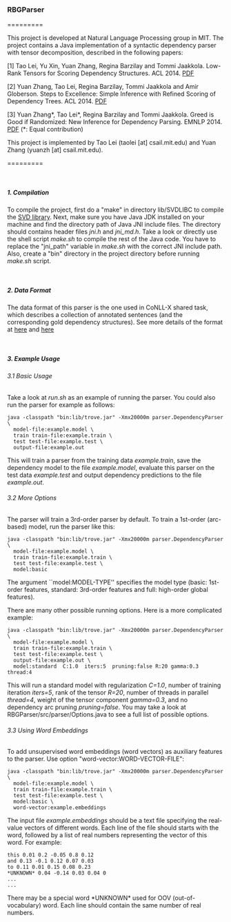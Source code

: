 
### RBGParser
=========

This project is developed at Natural Language Processing group in MIT. The project contains a Java implementation of a syntactic dependency parser with tensor decomposition, described in the following papers:

[1] Tao Lei, Yu Xin, Yuan Zhang, Regina Barzilay and Tommi Jaakkola. Low-Rank Tensors for Scoring Dependency Structures.  ACL 2014. [PDF](http://people.csail.mit.edu/taolei/papers/acl2014.pdf)

[2] Yuan Zhang, Tao Lei, Regina Barzilay, Tommi Jaakkola and Amir Globerson. Steps to Excellence: Simple Inference with Refined Scoring of Dependency Trees.  ACL 2014. [PDF](http://people.csail.mit.edu/yuanzh/papers/acl2014.pdf)

[3] Yuan Zhang*, Tao Lei*, Regina Barzilay and Tommi Jaakkola. Greed is Good if Randomized: New Inference for Dependency Parsing. EMNLP 2014. [PDF](http://people.csail.mit.edu/taolei/papers/emnlp2014.pdf) (*: Equal contribution)

This project is implemented by Tao Lei (taolei [at] csail.mit.edu) and Yuan Zhang (yuanzh [at] csail.mit.edu).

=========

<br>

##### 1. Compilation

To compile the project, first do a "make" in directory lib/SVDLIBC to compile the [SVD library](http://tedlab.mit.edu/~dr/SVDLIBC/). Next, make sure you have Java JDK installed on your machine and find the directory path of Java JNI include files. The directory should contains header files *jni.h* and *jni_md.h*. Take a look or directly use the shell script *make.sh* to compile the rest of the Java code. You have to replace the "jni_path" variable in *make.sh* with the correct JNI include path. Also, create a "bin" directory in the project directory before running *make.sh* script. 


<br> 

##### 2. Data Format

The data format of this parser is the one used in CoNLL-X shared task, which describes a collection of annotated sentences (and the corresponding gold dependency structures). See more details of the format at [here](http://nextens.uvt.nl/depparse-wiki/DataFormat) and [here](https://code.google.com/p/clearparser/wiki/DataFormat#CoNLL-X_format_%28conll%29)


<br>

##### 3. Example Usage

###### 3.1 Basic Usage

Take a look at *run.sh* as an example of running the parser. You could also run the parser for example as follows:

```
java -classpath "bin:lib/trove.jar" -Xmx20000m parser.DependencyParser \
  model-file:example.model \
  train train-file:example.train \
  test test-file:example.test \
  output-file:example.out
```

This will train a parser from the training data *example.train*, save the dependency model to the file *example.model*, evaluate this parser on the test data *example.test* and output dependency predictions to the file *example.out*.


###### 3.2 More Options

The parser will train a 3rd-order parser by default. To train a 1st-order (arc-based) model, run the parser like this:
```
java -classpath "bin:lib/trove.jar" -Xmx20000m parser.DependencyParser \
  model-file:example.model \
  train train-file:example.train \
  test test-file:example.test \
  model:basic
```
The argument ``model:MODEL-TYPE'' specifies the model type (basic: 1st-order features, standard: 3rd-order features and full: high-order global features).

There are many other possible running options. Here is a more complicated example:
```
java -classpath "bin:lib/trove.jar" -Xmx20000m parser.DependencyParser \
  model-file:example.model \
  train train-file:example.train \
  test test-file:example.test \
  output-file:example.out \
  model:standard  C:1.0  iters:5  pruning:false R:20 gamma:0.3 thread:4
```
This will run a standard model with regularization *C=1.0*, number of training iteration *iters=5*, rank of the tensor *R=20*, number of threads in parallel *thread=4*, weight of the tensor component *gamma=0.3*, and no dependency arc pruning *pruning=false*. You may take a look at RBGParser/src/parser/Options.java to see a full list of possible options.


###### 3.3 Using Word Embeddings

To add unsupervised word embeddings (word vectors) as auxiliary features to the parser. Use option "word-vector:WORD-VECTOR-FILE":
```
java -classpath "bin:lib/trove.jar" -Xmx20000m parser.DependencyParser \
  model-file:example.model \
  train train-file:example.train \
  test test-file:example.test \
  model:basic \
  word-vector:example.embeddings
```
The input file *example.embeddings* should be a text file specifying the real-value vectors of different words. Each line of the file should starts with the word, followed by a list of real numbers representing the vector of this word. For example:
```
this 0.01 0.2 -0.05 0.8 0.12
and 0.13 -0.1 0.12 0.07 0.03
to 0.11 0.01 0.15 0.08 0.23
*UNKNOWN* 0.04 -0.14 0.03 0.04 0
...
...
```
There may be a special word \*UNKNOWN\* used for OOV (out-of-vocabulary) word. Each line should contain the same number of real numbers. 
